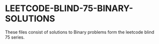 # LEETCODE-BLIND-75-BINARY-SOLUTIONS
These files consist of solutions to Binary problems form the leetcode blind 75 series.
